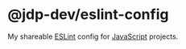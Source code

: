 # @jdp-dev/eslint-config

My shareable [ESLint](https://eslint.org/) config for
[JavaScript](https://developer.mozilla.org/en-US/docs/Web/JavaScript) projects.
